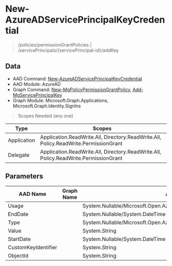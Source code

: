 # New-AzureADServicePrincipalKeyCredential

> /policies/permissionGrantPolicies | /servicePrincipals/{servicePrincipal-id}/addKey

## Data

+ AAD Command: [New-AzureADServicePrincipalKeyCredential](https://docs.microsoft.com/en-us/powershell/module/AzureAD/New-AzureADServicePrincipalKeyCredential)
+ AAD Module: AzureAD
+ Graph Command: [New-MgPolicyPermissionGrantPolicy](https://docs.microsoft.com/en-us/powershell/module/Microsoft.Graph.Identity.SignIns/New-MgPolicyPermissionGrantPolicy), [Add-MgServicePrincipalKey](https://docs.microsoft.com/en-us/powershell/module/Microsoft.Graph.Applications/Add-MgServicePrincipalKey)
+ Graph Module: Microsoft.Graph.Applications, Microsoft.Graph.Identity.SignIns

> Scopes Needed (any one)

|Type|Scopes|
|---|---|
|Application|Application.ReadWrite.All, Directory.ReadWrite.All, Policy.ReadWrite.PermissionGrant|
|Delegate|Application.ReadWrite.All, Directory.ReadWrite.All, Policy.ReadWrite.PermissionGrant|

## Parameters

|AAD Name|Graph Name|AAD Type|Graph Type|Infos|
|---|---|---|---|---|
|Usage||System.Nullable/Microsoft.Open.AzureAD.Graph.PowerShell.Custom.KeyUsage|||
|EndDate||System.Nullable/System.DateTime|||
|Type||System.Nullable/Microsoft.Open.AzureAD.Graph.PowerShell.Custom.KeyType|||
|Value||System.String|||
|StartDate||System.Nullable/System.DateTime|||
|CustomKeyIdentifier||System.String|||
|ObjectId||System.String|||

